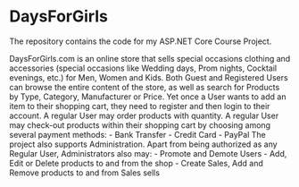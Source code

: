 # DaysForGirls
The repository contains the code for my ASP.NET Core Course Project. 

DaysForGirls.com is an online store that sells special occasions clothing and accessories (special occasions like Wedding days, Prom nights, Cocktail evenings, etc.) for Men, Women and Kids. Both Guest and Registered Users can browse the entire content of the store, as well as search for Products by Type, Category, Manufacturer or Price. Yet once a User wants to  add an item to their shopping cart, they need to register and then login to their account. A regular User may order products with quantity. A regular User may check-out products within their shopping cart by choosing among several payment methods:  - Bank Transfer - Credit Card - PayPal  The project also supports Administration.  Apart from being authorized as any Regular User, Administrators also may: - Promote and Demote Users - Add, Edit or Delete products to and from the shop - Create Sales, Add and Remove products to and from Sales sells  
